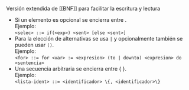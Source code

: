Versión extendida de [[BNF]] para facilitar la escritura y lectura
- Si un elemento es opcional se encierra entre .  
    Ejemplo:  
    `<selec> ::= if(<exp>) <sent> [else <sent>]`
- Para la elección de alternativas se usa `|` y opcionalmente también se pueden usar `()`.  
    Ejemplo:  
    `<for> ::= for <var> := <expresion> (to | downto) <expresion> do <sentencia>`
- Una secuencia arbitraria se encierra entre { }.  
    Ejemplo:  
    `<lista-ident> ::= <identificador> \{, <identificador>\}`